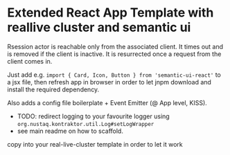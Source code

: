 # Extended React App Template with reallive cluster and semantic ui  

Rsession actor is reachable only from the associated client. It times out and is removed if the client is inactive. It is resurrected once
a request from the client comes in.

Just add e.g. `import { Card, Icon, Button } from 'semantic-ui-react'` to a jsx file, then refresh app in browser in
order to let jnpm download and install the required dependency.

Also adds a config file boilerplate + Event Emitter (@ App level, KISS).

* TODO: redirect logging to your favourite logger using `org.nustaq.kontraktor.util.Log#setLogWrapper`
* see main readme on how to scaffold.

copy into your real-live-cluster template in order to let it work